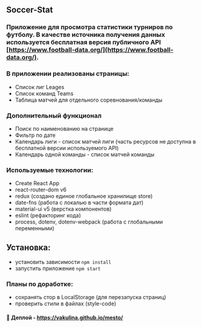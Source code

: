 ## Soccer-Stat

### Приложение для просмотра статистики турниров по футболу. В качестве источника получения данных используется бесплатная версия публичного API [https://www.football-data.org/](https://www.football-data.org/).

### В приложении реализованы страницы: 
* Список лиг Leages 
* Список команд Teams
* Таблица матчей для отдельного соревнования/команды
  
### Дополнительный функционал
* Поиск по наименованию на странице
* Фильтр по дате
* Календарь лиги - список матчей лиги (часть ресурсов не доступна в бесплатной версии используемого API)
* Календарь одной команды - список матчей команды

### Используемые технологии:
* Create React App
* react-router-dom v6 
* redux (создано единое глобальное хранилище store)
* date-fns (работа с локалью в части формата дат)
* material-ui v5 (верстка компонентов)
* eslint (рефакторинг кода)
* process, dotenv, dotenv-webpack (работа с глобальными переменными)

## Установка:
* установить зависимости  `npm install`
* запустить приложение  `npm start`

### Планы по доработке:
* сохранять стор в LocalStorage (для перезапуска страниц)
* проверить стили в файлах (style-code)

#### :link: Деплой - https://vakulina.github.io/mesto/


